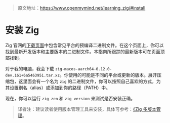 > 原文地址：<https://www.openmymind.net/learning_zig/#install>

# 安装 Zig

Zig 官网的[下载页面](https://ziglang.org/download/)中包含常见平台的预编译二进制文件。在这个页面上，你可以找到最新开发版本和主要版本的二进制文件。本指南所跟踪的最新版本可在页面顶部找到。

对于我的电脑，我会下载 `zig-macos-aarch64-0.12.0-dev.161+6a5463951.tar.xz`。你使用的可能是不同的平台或更新的版本。展开压缩包，这里面会有一个名为 `zig` 的二进制文件，你可以按照自己喜欢的方式，为其设置别名（alias）或添加到你的路径（PATH）中。

现在，你可以运行 `zig zen` 和 `zig version` 来测试是否安装正确。

> 译者注：建议读者使用版本管理工具来安装，具体可参考：[《Zig 多版本管理](https://zigcc.github.io/post/2023/10/14/zig-version-manager/)。
